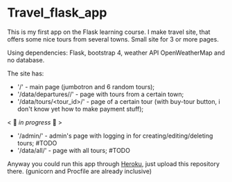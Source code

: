 # Travel_flask_app
This is my first app on the Flask learning course.
I make travel site, that offers some nice tours from several towns. Small site for 3 or more pages.

Using dependencies: Flask, bootstrap 4, weather API OpenWeatherMap and no database.

The site has:

* '/' - main page (jumbotron and 6 random tours);
* '/data/departures/<departure>/' - page with tours from a certain town;
* '/data/tours/<tour_id>/' - page of a certain tour (with buy-tour button, i don't know yet how to make payment stuff);

< 🔻 *in progress* 🔻 >
* '/admin/' - admin's page with logging in for creating/editing/deleting tours; #TODO
* '/data/all/' - page with all tours; #TODO

Anyway you could run this app through [Heroku](<https://www.heroku.com>), just upload this repository there. (gunicorn and Procfile are already inclusive)
